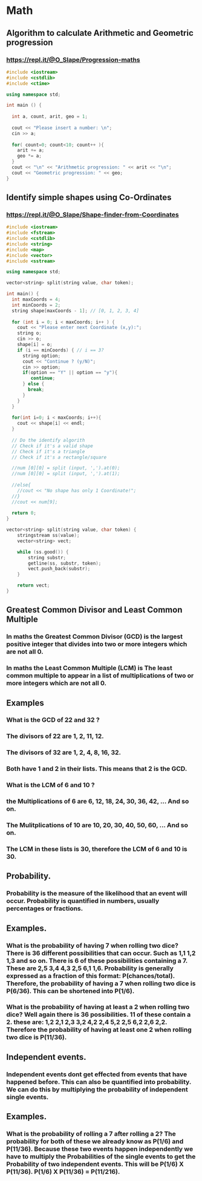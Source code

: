 # Math

## Algorithm to calculate Arithmetic and Geometric progression
### https://repl.it/@O_Slape/Progression-maths 

``` C++
#include <iostream>
#include <cstdlib>
#include <ctime>

using namespace std;

int main () {
  
  int a, count, arit, geo = 1;
 
  cout << "Please insert a number: \n";
  cin >> a;
  
  for( count=0; count<10; count++ ){
    arit += a;
    geo *= a;
  }
  cout << "\n" << "Arithmetic progression: " << arit << "\n";
  cout << "Geometric progression: " << geo;
}
```
## Identify simple shapes using Co-Ordinates
### https://repl.it/@O_Slape/Shape-finder-from-Coordinates

``` C++
#include <iostream>
#include <fstream>
#include <cstdlib>
#include <string>
#include <map>
#include <vector>
#include <sstream>

using namespace std;

vector<string> split(string value, char token);

int main() {
  int maxCoords = 4;
  int minCoords = 2;
  string shape[maxCoords - 1]; // [0, 1, 2, 3, 4]
  
  for (int i = 0; i < maxCoords; i++ ) {
    cout << "Please enter next Coordinate (x,y):";
    string o;
    cin >> o;
    shape[i] = o;
    if (i == minCoords) { // i == 3?
      string option;
      cout << "Continue ? (y/N)";
      cin >> option;
      if(option == "Y" || option == "y"){
         continue;
      } else {
        break;
      }
    }
  }
  
  for(int i=0; i < maxCoords; i++){
    cout << shape[i] << endl;
  }
  
  // Do the identify algorith
  // Check if it's a valid shape
  // Check if it's a triangle
  // Check if it's a rectangle/square

  //num [0][0] = split (input, ',').at(0);
  //num [0][0] = split (input, ',').at(1);
  
  //else{
    //cout << "No shape has only 1 Coordinate!";
  //}
  //cout << num[9];
  
  return 0;
}

vector<string> split(string value, char token) {
	stringstream ss(value);
	vector<string> vect;

	while (ss.good()) {
		string substr;
		getline(ss, substr, token);
		vect.push_back(substr);
	}

	return vect;
}
```
##

## Greatest Common Divisor and Least Common Multiple
### In maths the Greatest Common Divisor (GCD) is the largest positive integer that divides into two or more integers which are not all 0.
### In maths the Least Common Multiple (LCM) is The least common multiple to appear in a list of multiplications of two or more integers which are not all 0. 
## Examples
### What is the GCD of 22 and 32 ? 
### The divisors of 22 are 1, 2, 11, 12.
### The divisors of 32 are 1, 2, 4, 8, 16, 32. 
### Both have 1 and 2 in their lists. This means that 2 is the GCD. 
###
### What is the LCM of 6 and 10 ?
### the Multiplications of 6 are 6, 12, 18, 24, 30, 36, 42, ... And so on.
### The Mulitplications of 10 are 10, 20, 30, 40, 50, 60, ... And so on.
### The LCM in these lists is 30, therefore the LCM of 6 and 10 is 30.

## Probability.
### Probability is the measure of the likelihood that an event will occur. Probability is quantified in numbers, usually percentages or fractions. 
## Examples. 
### What is the probability of having 7 when rolling two dice? There is 36 different possibilities that can occur. Such as 1,1 1,2 1,3 and so on. There is 6 of these possibilities containing a 7. These are 2,5 3,4 4,3 2,5 6,1 1,6. Probability is generally expressed as a fraction of this format: P(chances/total). Therefore, the probability of having a 7 when rolling two dice is P(6/36). This can be shortened into P(1/6). 
### What is the probability of having at least a 2 when rolling two dice? Well again there is 36 possibilities. 11 of these contain a 2. these are: 1,2 2,1 2,3 3,2 4,2 2,4 5,2 2,5 6,2 2,6 2,2. Therefore the probability of having at least one 2 when rolling two dice is P(11/36). 
## Independent events.
### Independent events dont get effected from events that have happened before. This can also be quantified into probability. We can do this by multiplying the probability of independent single events.   
## Examples.
### What is the probability of rolling a 7 after rolling a 2? The probability for both of these we already know as P(1/6) and P(11/36). Because these two events happen independently we have to multiply the Probabilities of the single events to get the Probability of two independent events. This will be P(1/6) X P(11/36). P(1/6) X P(11/36) = P(11/216). 
